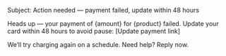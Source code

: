 Subject: Action needed — payment failed, update within 48 hours

Heads up — your payment of {amount} for {product} failed. Update your card within 48 hours to avoid pause: [Update payment link]

We’ll try charging again on a schedule. Need help? Reply now.
